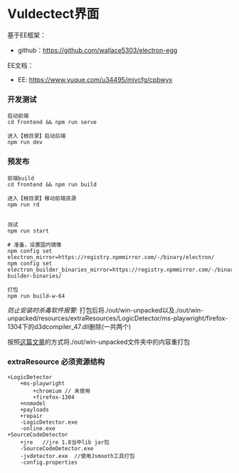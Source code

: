 # Vuldectect界面

基于EE框架：
- github：https://github.com/wallace5303/electron-egg

EE文档：
- EE: https://www.yuque.com/u34495/mivcfg/cpbwyx


### 开发测试
```
启动前端
cd frontend && npm run serve

进入【根目录】启动后端
npm run dev
```
### 预发布
```
前端build
cd frontend && npm run build

进入【根目录】移动前端资源
npm run rd


测试
npm run start 

# 准备，设置国内镜像
npm config set electron_mirror=https://registry.npmmirror.com/-/binary/electron/
npm config set electron_builder_binaries_mirror=https://registry.npmmirror.com/-/binary/electron-builder-binaries/

打包
npm run build-w-64
```


*防止安装时杀毒软件报警:* 打包后将./out/win-unpacked以及./out/win-unpacked/resources/extraResources/LogicDetector/ms-playwright/firefox-1304下的d3dcompiler_47.dll删除(一共两个)

按照[这篇文章](https://segmentfault.com/a/1190000041318873)的方式将./out/win-unpacked文件夹中的内容重打包

### extraResource 必须资源结构
```
+LogicDetector
    +ms-playwright
        +chromium // 未使用
        +firefox-1304
    +nnmodel
    +payloads
    +repair
    -LogicDetector.exe
    -online.exe
+SourceCodeDetector
    +jre   //jre 1.8当中lib jar包
    -SourceCodeDetector.exe
    -jvdetector.exe  //使用Jsmooth工具打包
    -config.properties
```